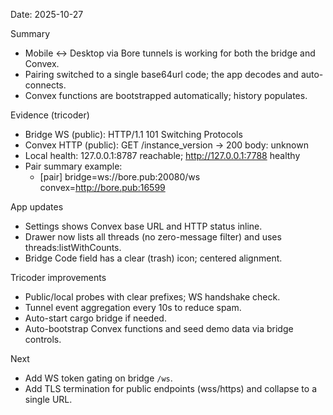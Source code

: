 Date: 2025-10-27

Summary
- Mobile ↔ Desktop via Bore tunnels is working for both the bridge and Convex.
- Pairing switched to a single base64url code; the app decodes and auto-connects.
- Convex functions are bootstrapped automatically; history populates.

Evidence (tricoder)
- Bridge WS (public): HTTP/1.1 101 Switching Protocols
- Convex HTTP (public): GET /instance_version -> 200 body: unknown
- Local health: 127.0.0.1:8787 reachable; http://127.0.0.1:7788 healthy
- Pair summary example:
  - [pair] bridge=ws://bore.pub:20080/ws convex=http://bore.pub:16599

App updates
- Settings shows Convex base URL and HTTP status inline.
- Drawer now lists all threads (no zero-message filter) and uses threads:listWithCounts.
- Bridge Code field has a clear (trash) icon; centered alignment.

Tricoder improvements
- Public/local probes with clear prefixes; WS handshake check.
- Tunnel event aggregation every 10s to reduce spam.
- Auto-start cargo bridge if needed.
- Auto-bootstrap Convex functions and seed demo data via bridge controls.

Next
- Add WS token gating on bridge `/ws`.
- Add TLS termination for public endpoints (wss/https) and collapse to a single URL.

